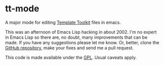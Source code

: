 # tt-mode

A major mode for editing [Template Toolkit](http://tt2.org/) files in emacs.

This was an afternoon of Emacs Lisp hacking in about 2002. I'm
no expert in Emacs Lisp so there are, no doubt, many improvements that
can be made. If you have any suggestions please let me know. Or,
better, clone the [GitHub repository](https://github.com/davorg/tt-mode/),
make your fixes and send me a pull request.

This code is made available under the
[GPL](http://www.gnu.org/copyleft/gpl.html). Usual caveats apply.
